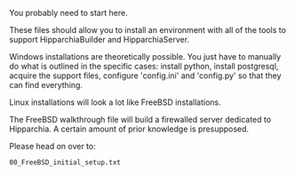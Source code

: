 You probably need to start here. 

These files should allow you to install an environment with all of the tools to support 
HipparchiaBuilder and HipparchiaServer.

Windows installations are theoretically possible. You just have to manually do what is
outlined in the specific cases: install python, install postgresql, acquire the support
files, configure 'config.ini' and 'config.py' so that they can find everything. 

Linux installations will look a lot like FreeBSD installations.

The FreeBSD walkthrough file will build a firewalled server dedicated to Hipparchia. A certain amount of 
prior knowledge is presupposed.

Please head on over to:

```
00_FreeBSD_initial_setup.txt
```
